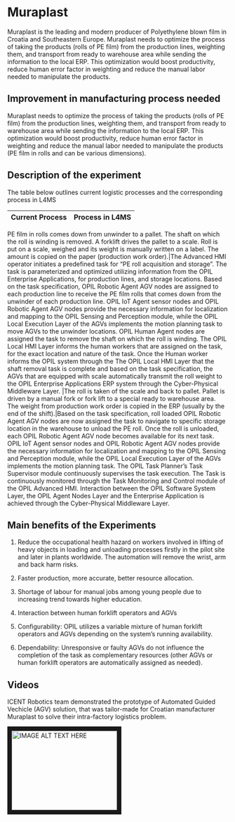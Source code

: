 # Muraplast
Muraplast is the leading and modern producer of Polyethylene blown film in Croatia and Southeastern Europe. Muraplast needs to optimize the process of taking the products (rolls of PE film) from the production lines, weighting them, and transport from ready to warehouse area while sending the information to the local ERP. This optimization would boost productivity, reduce human error factor in weighting and reduce the manual labor needed to manipulate the products.

## Improvement in manufacturing process needed
Muraplast needs to optimize the process of taking the products (rolls of PE film) from the production lines, weighting them, and transport from ready to warehouse area while sending the information to the local ERP. This optimization would boost productivity, reduce human error factor in weighting and reduce the manual labor needed to manipulate the products (PE film in rolls and can be various dimensions).

## Description of the experiment
The table below outlines current logistic processes and the corresponding process in L4MS



Current Process | Process in L4MS          
------------|:--------------------------
PE film in rolls comes down from unwinder to a pallet. 
The shaft on which the roll is winding is removed. 
A forklift drives the pallet to a scale. 
Roll is put on a scale, weighed and its weight is manually written on a label. 
The amount is copied on the paper (production work order).|The Advanced HMI operator initiates a predefined task for “PE roll acquisition and storage”. The task is parameterized and optimized utilizing information from the OPIL Enterprise Applications, for production lines, and storage locations. 
Based on the task specification, OPIL Robotic Agent AGV nodes are assigned to each production line to receive the PE film rolls that comes down from the unwinder of each production line. OPIL IoT Agent sensor nodes and OPIL Robotic Agent AGV nodes provide the necessary information for localization and mapping to the OPIL Sensing and Perception module, while the OPIL Local Execution Layer of the AGVs implements the motion planning task to move AGVs to the unwinder locations. 
OPIL Human Agent nodes are assigned the task to remove the shaft on which the roll is winding. The OPIL Local HMI Layer informs the human workers that are assigned on the task, for the exact location and nature of the task. Once the Human worker informs the OPIL system through the The OPIL Local HMI Layer that the shaft removal task is complete and based on the task specification, the AGVs that are equipped with scale automatically transmit the roll weight to the OPIL Enterprise Applications ERP system through the Cyber-Physical Middleware Layer.
|The roll is taken of the scale and back to pallet. Pallet is driven by a manual fork or fork lift to a special ready to warehouse area. The weight from production work order is copied in the ERP (usually by the end of the shift).|Based on the task specification, roll loaded OPIL Robotic Agent AGV nodes are now assigned the task to navigate to specific storage location in the warehouse to unload the PE roll. 
Once the roll is unloaded, each OPIL Robotic Agent AGV node becomes available for its next task. OPIL IoT Agent sensor nodes and OPIL Robotic Agent AGV nodes provide the necessary information for localization and mapping to the OPIL Sensing and Perception module, while the OPIL Local Execution Layer of the AGVs implements the motion planning task. 
The OPIL Task Planner’s Task Supervisor module continuously supervises the task execution.  The Task is continuously monitored through the Task Monitoring and Control module of the OPIL Advanced HMI. 
Interaction between the OPIL Software System Layer, the OPIL Agent Nodes Layer and the Enterprise Application is achieved through the Cyber-Physical Middleware Layer.


## Main benefits of the Experiments

1. Reduce the occupational health hazard on workers involved in lifting of heavy objects in loading and unloading processes firstly in the pilot site and later in plants worldwide. The automation will remove the wrist, arm and back harm risks.

2. Faster production, more accurate, better resource allocation.

3. Shortage of labour for manual jobs among young people due to increasing trend towards higher education.

4. Interaction between human forklift operators and AGVs

5. Configurability: OPIL utilizes a variable mixture of human forklift operators and AGVs depending on the system’s running availability.

6. Dependability: Unresponsive or faulty AGVs do not influence the completion of the task as complementary resources (other AGVs or human forklift operators are automatically assigned as needed).

## Videos
ICENT Robotics team demonstrated the prototype of Automated Guided Vechicle (AGV) solution, that was tailor-made for Croatian manufacturer Muraplast to solve their intra-factory logistics problem. 

<a href="http://www.youtube.com/watch?feature=player_embedded&v=https://www.youtube.com/watch?v=7koPrwFSvLc
" target="_blank"><img src="http://img.youtube.com/vi/7koPrwFSvLc/0.jpg" 
alt="IMAGE ALT TEXT HERE" width="240" height="180" border="10" /></a>



